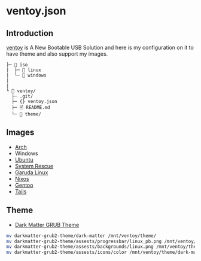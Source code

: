 # ventoy.json

## Introduction

[ventoy](https://www.ventoy.net/en/index.html) is A New Bootable USB Solution and here is my configuration on it to have theme and also support my images.

```
├─ 📂 iso
|  ├─ 📂 linux
|  └─ 📂 windows
|
|
└ 📂 ventoy/
  ├─ .git/
  ├─ {} ventoy.json
  ├─ 🖹 README.md
  └─ 📂 theme/
```

## Images

- [Arch](https://archlinux.org/)
- Windows
- [Ubuntu](https://ubuntu.com/)
- [System Rescue](https://www.system-rescue.org/)
- [Garuda Linux](https://garudalinux.org/index.html)
- [Nixos](https://nixos.org/)
- [Gentoo](https://www.gentoo.org/)
- [Tails](https://tails.boum.org/index.en.html)

## Theme

- [Dark Matter GRUB Theme](https://github.com/VandalByte/darkmatter-grub2-theme)

```sh
mv darkmatter-grub2-theme/dark-matter /mnt/ventoy/theme/
mv darkmatter-grub2-theme/assests/progressbar/linux_pb.png /mnt/ventoy/theme/dark-matter/progress_highlight_c.png
mv darkmatter-grub2-theme/assests/backgrounds/linux.png /mnt/ventoy/theme/dark-matter/background.png
mv darkmatter-grub2-theme/assests/icons/color /mnt/ventoy/theme/dark-matter/icons
```
